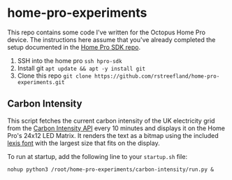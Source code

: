 # home-pro-experiments

This repo contains some code I've written for the Octopus Home Pro device.
The instructions here assume that you've already completed the setup documented in the [Home Pro SDK repo](https://github.com/OctopusSmartEnergy/Home-Pro-SDK-Public/).

1. SSH into the home pro `ssh hpro-sdk`
2. Install git `apt update && apt -y install git`
3. Clone this repo `git clone https://github.com/rstreefland/home-pro-experiments.git`

## Carbon Intensity

This script fetches the current carbon intensity of the UK electricity grid from the [Carbon Intensity API](https://carbonintensity.org.uk/)
every 10 minutes and displays it on the Home Pro's 24x12 LED Matrix. It renders the text as a bitmap using the included
[lexis font](https://github.com/damianvila/font-lexis) with the largest size that fits on the display.

To run at startup, add the following line to your `startup.sh` file:

```nohup python3 /root/home-pro-experiments/carbon-intensity/run.py &```

